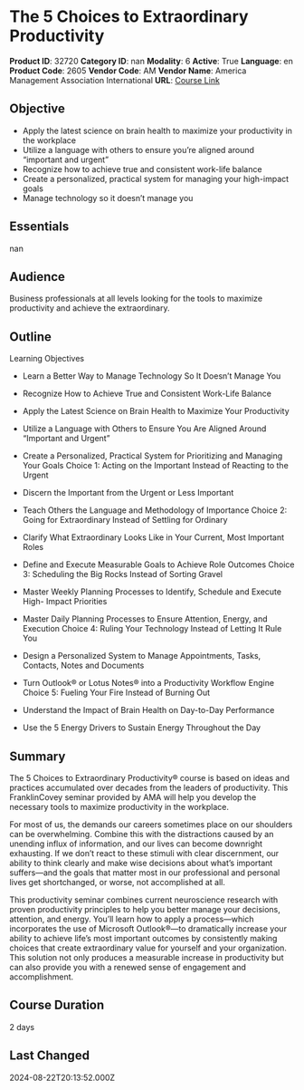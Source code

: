 # The 5 Choices to Extraordinary Productivity

**Product ID**: 32720
**Category ID**: nan
**Modality**: 6
**Active**: True
**Language**: en
**Product Code**: 2605
**Vendor Code**: AM
**Vendor Name**: America Management Association International
**URL**: [Course Link](https://www.fastlaneus.com/course/amai-2605)

## Objective
- Apply the latest science on brain health to maximize your productivity in the workplace
- Utilize a language with others to ensure you’re aligned around “important and urgent”
- Recognize how to achieve true and consistent work-life balance
- Create a personalized, practical system for managing your high-impact goals
- Manage technology so it doesn’t manage you

## Essentials
nan

## Audience
Business professionals at all levels looking for the tools to maximize productivity and achieve the extraordinary.

## Outline
Learning Objectives


- Learn a Better Way to Manage Technology So It Doesn’t Manage You
- Recognize How to Achieve True and Consistent Work-Life Balance
- Apply the Latest Science on Brain Health to Maximize Your Productivity
- Utilize a Language with Others to Ensure You Are Aligned Around “Important and Urgent”
- Create a Personalized, Practical System for Prioritizing and Managing Your Goals
Choice 1: Acting on the Important Instead of Reacting to the Urgent


- Discern the Important from the Urgent or Less Important
- Teach Others the Language and Methodology of Importance
Choice 2: Going for Extraordinary Instead of Settling for Ordinary


- Clarify What Extraordinary Looks Like in Your Current, Most Important Roles
- Define and Execute Measurable Goals to Achieve Role Outcomes
Choice 3: Scheduling the Big Rocks Instead of Sorting Gravel


- Master Weekly Planning Processes to Identify, Schedule and Execute High- Impact Priorities
- Master Daily Planning Processes to Ensure Attention, Energy, and Execution
Choice 4: Ruling Your Technology Instead of Letting It Rule You


- Design a Personalized System to Manage Appointments, Tasks, Contacts, Notes and Documents
- Turn Outlook® or Lotus Notes® into a Productivity Workflow Engine
Choice 5: Fueling Your Fire Instead of Burning Out


- Understand the Impact of Brain Health on Day-to-Day Performance
- Use the 5 Energy Drivers to Sustain Energy Throughout the Day

## Summary
The 5 Choices to Extraordinary Productivity® course is based on ideas and practices accumulated over decades from the leaders of productivity. This FranklinCovey seminar provided by AMA will help you develop the necessary tools to maximize productivity in the workplace.

For most of us, the demands our careers sometimes place on our shoulders can be overwhelming. Combine this with the distractions caused by an unending influx of information, and our lives can become downright exhausting. If we don’t react to these stimuli with clear discernment, our ability to think clearly and make wise decisions about what’s important suffers—and the goals that matter most in our professional and personal lives get shortchanged, or worse, not accomplished at all.

This productivity seminar combines current neuroscience research with proven productivity principles to help you better manage your decisions, attention, and energy. You’ll learn how to apply a process—which incorporates the use of Microsoft Outlook®—to dramatically increase your ability to achieve life’s most important outcomes by consistently making choices that create extraordinary value for yourself and your organization. This solution not only produces a measurable increase in productivity but can also provide you with a renewed sense of engagement and accomplishment.

## Course Duration
2 days

## Last Changed
2024-08-22T20:13:52.000Z

